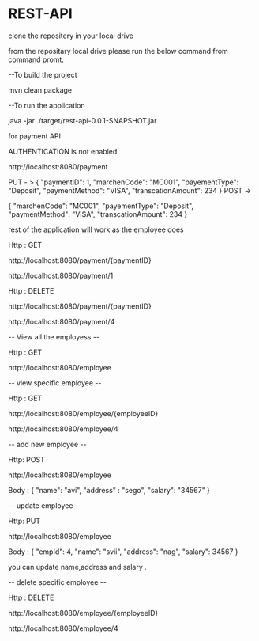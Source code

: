 # REST-API


clone the repositery in your local drive

from the repositary local drive please run the  below command from command promt.

--To build the project

mvn clean package

--To run the application

java -jar ./target/rest-api-0.0.1-SNAPSHOT.jar


for payment API 

AUTHENTICATION is not enabled 

http://localhost:8080/payment

PUT - > 
    {
        "paymentID": 1,
        "marchenCode": "MC001",
        "payementType": "Deposit",
        "paymentMethod": "VISA",
        "transcationAmount": 234
    }
POST ->

 {
        "marchenCode": "MC001",
        "payementType": "Deposit",
        "paymentMethod": "VISA",
        "transcationAmount": 234
    }


rest of the application will work as the employee does

Http : GET

http://localhost:8080/payment/{paymentID}

http://localhost:8080/payment/1


Http : DELETE

http://localhost:8080/payment/{paymentID}

http://localhost:8080/payment/4



-- View all the employess --

Http : GET

http://localhost:8080/employee


-- view specific employee --

Http : GET

http://localhost:8080/employee/{employeeID}

http://localhost:8080/employee/4


-- add new employee --

Http: POST

http://localhost:8080/employee

Body :
{
    "name": "avi",
	"address" : "sego",
	"salary": "34567"
}

-- update employee --

Http: PUT

http://localhost:8080/employee

Body :
{
    "empId": 4,
    "name": "svii",
    "address": "nag",
    "salary": 34567
}

you can update name,address and salary .


-- delete specific employee -- 

Http : DELETE

http://localhost:8080/employee/{employeeID}

http://localhost:8080/employee/4


